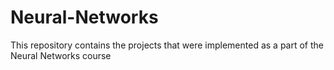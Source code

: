 # Neural-Networks
This repository contains the projects that were implemented as a part of the Neural Networks course
